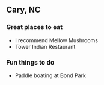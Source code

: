 ## Cary, NC

### Great places to eat

- I recommend Mellow Mushrooms
- Tower Indian Restaurant

### Fun things to do

- Paddle boating at Bond Park

